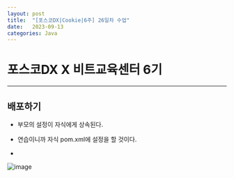 ```yaml
---
layout: post
title:  "[포스코DX|Cookie|6주] 26일차 수업"
date:   2023-09-13
categories: Java
---
```


# 포스코DX X 비트교육센터 6기

---

## 배포하기

- 부모의 설정이 자식에게 상속된다.

- 연습이니까 자식 pom.xml에 설정을 할 것이다.

- 

![image](https://github.com/talkingOrange/talkingOrange.github.io/assets/88815795/71465f0c-cead-441a-a4c1-cf82a1a87041)
